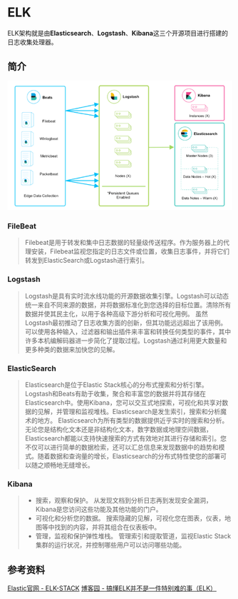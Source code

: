 # ELK

ELK架构就是由**Elasticsearch**、**Logstash**、**Kibana**这三个开源项目进行搭建的日志收集处理器。

## 简介

![ELK架构图](/resources/images/framework/elk-arch.png)

### FileBeat

> Filebeat是用于转发和集中日志数据的轻量级传送程序。作为服务器上的代理安装，Filebeat监视您指定的日志文件或位置，收集日志事件，并将它们转发到ElasticSearch或Logstash进行索引。

### Logstash

> Logstash是具有实时流水线功能的开源数据收集引擎。Logstash可以动态统一来自不同来源的数据，并将数据标准化到您选择的目标位置。清除所有数据并使其民主化，以用于各种高级下游分析和可视化用例。 虽然Logstash最初推动了日志收集方面的创新，但其功能远远超出了该用例。可以使用各种输入，过滤器和输出插件来丰富和转换任何类型的事件，其中许多本机编解码器进一步简化了提取过程。Logstash通过利用更大数量和更多种类的数据来加快您的见解。

### ElasticSearch

> Elasticsearch是位于Elastic Stack核心的分布式搜索和分析引擎。Logstash和Beats有助于收集，聚合和丰富您的数据并将其存储在Elasticsearch中。使用Kibana，您可以交互式地探索，可视化和共享对数据的见解，并管理和监视堆栈。Elasticsearch是发生索引，搜索和分析魔术的地方。 Elasticsearch为所有类型的数据提供近乎实时的搜索和分析。无论您是结构化文本还是非结构化文本，数字数据或地理空间数据，Elasticsearch都能以支持快速搜索的方式有效地对其进行存储和索引。您不仅可以进行简单的数据检索，还可以汇总信息来发现数据中的趋势和模式。随着数据和查询量的增长，Elasticsearch的分布式特性使您的部署可以随之顺畅地无缝增长。

### Kibana

> - 搜索，观察和保护。 从发现文档到分析日志再到发现安全漏洞，Kibana是您访问这些功能及其他功能的门户。
> - 可视化和分析您的数据。 搜索隐藏的见解，可视化您在图表，仪表，地图等中找到的内容，并将其组合在仪表板中。
> - 管理，监视和保护弹性堆栈。 管理索引和提取管道，监视Elastic Stack集群的运行状况，并控制哪些用户可以访问哪些功能。

## 参考资料

[Elastic官网 - ELK-STACK](https://www.elastic.co/cn/what-is/elk-stack)
[博客园 - 搞懂ELK并不是一件特别难的事（ELK）](https://www.cnblogs.com/zsql/p/13164414.html)